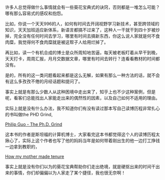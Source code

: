 <p>许多人总觉得做什么事情就会有一些葵花宝典式的诀窍，否则都是一堆怎么可能？哪有那么容易式的感叹和抱怨。</p><p>比如，你说一个天天996的人，如何有时间去开阔视野学习新技术，甚至跨领域的知识，天天加班适应新体系，新语言都搞不过来了，这种人一干就干到四十岁被炒掉，完全没有任何时间去学习，哪里有时间去搞新东西，你这么说人家就是何不食肉糜，我觉得何不食肉糜就是被这帮子人给用烂掉了。</p><p>再比如，读一个有机合成的博士是众所周知地苦逼，每天被老板盯着从早干到晚，天天打卡，周周汇报，月月交数据文章，哪里有时间去转行？连看看教材的时间都没有。</p><p>是的，所有的这一类问题看起来都是这么无解，如果有那么一种方法的话，就不会有这么多孜孜不倦的月经话题和提问了。</p><p>事实上就是有那么少数人从这种困境中走出来了，知乎上也不少这种案例，但是呢，看客们总能找出人家能走出来的偶然性的因素，以及自己如何不适用的理由。</p><p>实际上就是没有什么办法，我不知道你们有没有读过那本写自己读博历程非常扎心的书叫做the PHD Grind,</p><p><a href="https://link.zhihu.com/?target=http%3A//www.pgbovine.net/PhD-memoir.htm" class=" wrap external" target="_blank" rel="nofollow noreferrer">Philip Guo - The Ph.D. Grind</a></p><p>这本书的作者是斯坦福的计算机博士，大家看完这本书都觉得这个人的读博历程太揪心了，实际上这个作者也写了他的妈妈当年是如何带着刚出生的他一边打工挣钱一边拿到教职的，</p><p><a href="https://link.zhihu.com/?target=http%3A//www.pgbovine.net/how-mom-got-tenure.htm" class=" wrap external" target="_blank" rel="nofollow noreferrer">How my mother made tenure</a></p><p>事实上就是没有你们以为的葵花宝典帮助你们走出绝境，就是硬抠出来的时间干出来的事情，你们却偏偏以为人家走了某个捷径，我也很无奈啊！</p>